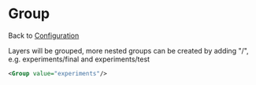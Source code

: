 Group
=====

Back to [Configuration](./Configuration.md)

Layers will be grouped, more nested groups can be created by adding "/",
e.g. experiments/final and experiments/test

```xml
<Group value="experiments"/>
```
